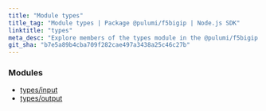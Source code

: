 ```yaml
---
title: "Module types"
title_tag: "Module types | Package @pulumi/f5bigip | Node.js SDK"
linktitle: "types"
meta_desc: "Explore members of the types module in the @pulumi/f5bigip package."
git_sha: "b7e5a89b4cba709f282cae497a3438a25c46c27b"
---
```


<!-- WARNING: this page was generated by a tool. Do not edit it by hand. -->
<!-- To change it, please see https://github.com/pulumi/docs/tree/master/tools/tscdocgen. -->


<h3>Modules</h3>
<ul class="api">
    <li><a href="input/"><span class="symbol module"></span>types/input</a></li>
    <li><a href="output/"><span class="symbol module"></span>types/output</a></li>
</ul>








